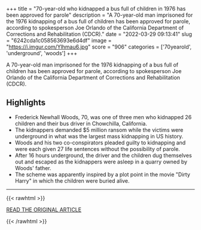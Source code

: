 +++
title = "70-year-old who kidnapped a bus full of children in 1976 has been approved for parole"
description = "A 70-year-old man imprisoned for the 1976 kidnapping of a bus full of children has been approved for parole, according to spokesperson Joe Orlando of the California Department of Corrections and Rehabilitation (CDCR)."
date = "2022-03-29 09:13:41"
slug = "6242cda1c058563693e6d4df"
image = "https://i.imgur.com/Ylhmau6.jpg"
score = "906"
categories = ['70yearold', 'underground', 'woods']
+++

A 70-year-old man imprisoned for the 1976 kidnapping of a bus full of children has been approved for parole, according to spokesperson Joe Orlando of the California Department of Corrections and Rehabilitation (CDCR).

## Highlights

- Frederick Newhall Woods, 70, was one of three men who kidnapped 26 children and their bus driver in Chowchilla, California.
- The kidnappers demanded $5 million ransom while the victims were underground in what was the largest mass kidnapping in US history.
- Woods and his two co-conspirators pleaded guilty to kidnapping and were each given 27 life sentences without the possibility of parole.
- After 16 hours underground, the driver and the children dug themselves out and escaped as the kidnappers were asleep in a quarry owned by Woods' father.
- The scheme was apparently inspired by a plot point in the movie "Dirty Harry" in which the children were buried alive.

---

{{< rawhtml >}}
  <p class="article-category">
    <a target="_blank" href="https://www.cnn.com/2022/03/28/us/chowchilla-bus-kidnapper-parole/index.html">READ THE ORIGINAL ARTICLE</a>
  </p>
{{< /rawhtml >}}
